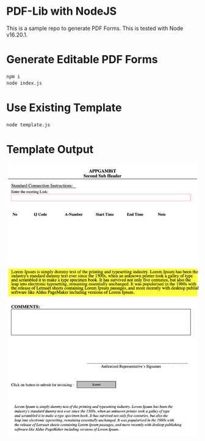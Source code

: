# PDF-Lib with NodeJS

This is a sample repo to generate PDF Forms.
This is tested with Node v16.20.1.

# Generate Editable PDF Forms

```bash
npm i
node index.js
```

# Use Existing Template

```bash
node template.js
```

# Template Output

![](./images/template.png)

